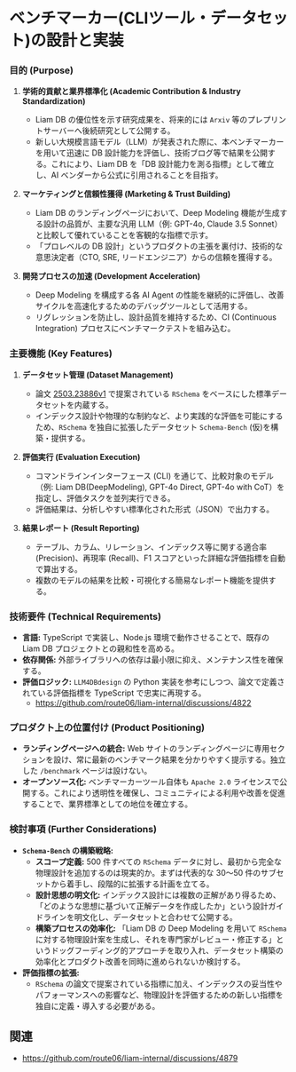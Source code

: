 # ベンチマーカー(CLIツール・データセット)の設計と実装

### **目的 (Purpose)**

1.  **学術的貢献と業界標準化 (Academic Contribution & Industry Standardization)**
    -   Liam DB の優位性を示す研究成果を、将来的には `Arxiv` 等のプレプリントサーバーへ後続研究として公開する。
    -   新しい大規模言語モデル（LLM）が発表された際に、本ベンチマーカーを用いて迅速に DB 設計能力を評価し、技術ブログ等で結果を公開する。これにより、Liam DB を「DB 設計能力を測る指標」として確立し、AI ベンダーから公式に引用されることを目指す。

2.  **マーケティングと信頼性獲得 (Marketing & Trust Building)**
    -   Liam DB のランディングページにおいて、Deep Modeling 機能が生成する設計の品質が、主要な汎用 LLM（例: GPT-4o, Claude 3.5 Sonnet）と比較して優れていることを客観的な指標で示す。
    -   「プロレベルの DB 設計」というプロダクトの主張を裏付け、技術的な意思決定者（CTO, SRE, リードエンジニア）からの信頼を獲得する。

3.  **開発プロセスの加速 (Development Acceleration)**
    -   Deep Modeling を構成する各 AI Agent の性能を継続的に評価し、改善サイクルを高速化するためのデバッグツールとして活用する。
    -   リグレッションを防止し、設計品質を維持するため、CI (Continuous Integration) プロセスにベンチマークテストを組み込む。

### **主要機能 (Key Features)**

1.  **データセット管理 (Dataset Management)**
    -   論文 [2503.23886v1](https://arxiv.org/html/2503.23886v1) で提案されている `RSchema` をベースにした標準データセットを内蔵する。
    -   インデックス設計や物理的な制約など、より実践的な評価を可能にするため、`RSchema` を独自に拡張したデータセット `Schema-Bench` (仮)を構築・提供する。

2.  **評価実行 (Evaluation Execution)**
    -   コマンドラインインターフェース (CLI) を通じて、比較対象のモデル（例: Liam DB(DeepModeling), GPT-4o Direct, GPT-4o with CoT）を指定し、評価タスクを並列実行できる。
    -   評価結果は、分析しやすい標準化された形式（JSON）で出力する。

3.  **結果レポート (Result Reporting)**
    -   テーブル、カラム、リレーション、インデックス等に関する適合率 (Precision)、再現率 (Recall)、F1 スコアといった詳細な評価指標を自動で算出する。
    -   複数のモデルの結果を比較・可視化する簡易なレポート機能を提供する。

### **技術要件 (Technical Requirements)**

-   **言語:** TypeScript で実装し、Node.js 環境で動作させることで、既存の Liam DB プロジェクトとの親和性を高める。
-   **依存関係:** 外部ライブラリへの依存は最小限に抑え、メンテナンス性を確保する。
-   **評価ロジック:** `LLM4DBdesign` の Python 実装を参考にしつつ、論文で定義されている評価指標を TypeScript で忠実に再現する。
    - https://github.com/route06/liam-internal/discussions/4822

### **プロダクト上の位置付け (Product Positioning)**

-   **ランディングページへの統合:** Web サイトのランディングページに専用セクションを設け、常に最新のベンチマーク結果を分かりやすく提示する。独立した `/benchmark` ページは設けない。
-   **オープンソース化:** ベンチマーカーツール自体も `Apache 2.0` ライセンスで公開する。これにより透明性を確保し、コミュニティによる利用や改善を促進することで、業界標準としての地位を確立する。

### **検討事項 (Further Considerations)**

-   **`Schema-Bench` の構築戦略:**
    -   **スコープ定義:** 500 件すべての `RSchema` データに対し、最初から完全な物理設計を追加するのは現実的か。まずは代表的な 30〜50 件のサブセットから着手し、段階的に拡張する計画を立てる。
    -   **設計思想の明文化:** インデックス設計には複数の正解があり得るため、「どのような思想に基づいて正解データを作成したか」という設計ガイドラインを明文化し、データセットと合わせて公開する。
    -   **構築プロセスの効率化:** 「Liam DB の Deep Modeling を用いて `RSchema` に対する物理設計案を生成し、それを専門家がレビュー・修正する」というドッグフーディング的アプローチを取り入れ、データセット構築の効率化とプロダクト改善を同時に進められないか検討する。
-   **評価指標の拡張:**
    -   `RSchema` の論文で提案されている指標に加え、インデックスの妥当性やパフォーマンスへの影響など、物理設計を評価するための新しい指標を独自に定義・導入する必要がある。

## 関連

- https://github.com/route06/liam-internal/discussions/4879
